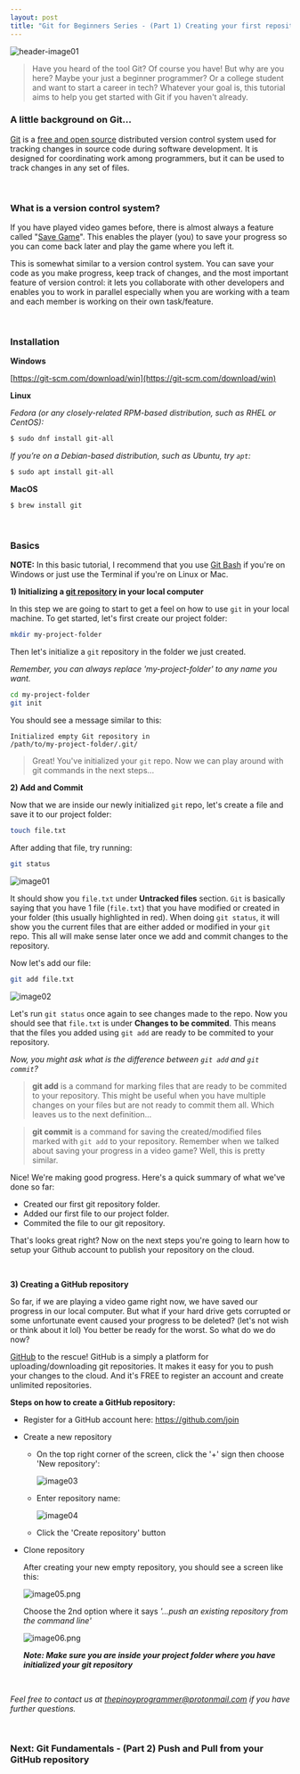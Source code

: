 ```yaml
---
layout: post
title: "Git for Beginners Series - (Part 1) Creating your first repository"
---
```


![header-image01](https://drive.google.com/file/d/1fQX0cWFgq_ZawsKGkdZqTIpOgRrEGCJj/view?usp=sharing)

> Have you heard of the tool Git?
> Of course you have!
> But why are you here?
> Maybe your just a beginner programmer?
> Or a college student and want to start a career in tech?
> Whatever your goal is, this tutorial aims to help you get started with Git if you haven't already.

### A little background on Git...

<a href="https://git-scm.com" target="_blank">Git</a> is a <a href="https://git-scm.com/about/free-and-open-source" target="_blank">free and open source</a> distributed version control system used for tracking changes in source code during software development. It is designed for coordinating work among programmers, but it can be used to track changes in any set of files.

<br />

### What is a version control system?

If you have played video games before, there is almost always a feature called "<a href="https://en.wikipedia.org/wiki/Saved_game" target="_blank">Save Game</a>". This enables the player (you) to save your progress so you can come back later and play the game where you left it. 

This is somewhat similar to a version control system. You can save your code as you make progress, keep track of changes, and the most important feature of version control: it lets you collaborate with other developers and enables you to work in parallel especially when you are working with a team and each member is working on their own task/feature.

<br />

### Installation

**Windows**

[https://git-scm.com/download/win](https://git-scm.com/download/win)

**Linux**

*Fedora (or any closely-related RPM-based distribution, such as RHEL or CentOS):*

```bash
$ sudo dnf install git-all
```

*If you’re on a Debian-based distribution, such as Ubuntu, try `apt`:*

```bash
$ sudo apt install git-all
```

**MacOS**

```bash
$ brew install git
```

<br />

### Basics

**NOTE:** In this basic tutorial, I recommend that you use <a href="https://stackoverflow.com/questions/17807485/what-is-the-exact-meaning-of-git-bash" target="_blank">Git Bash</a> if you're on Windows or just use the Terminal if you're on Linux or Mac.

<b>1) Initializing a <a href="https://www.quora.com/What-is-the-meaning-of-%E2%80%98Git-repository%E2%80%99" target="_blank">git repository</a> in your local computer</b>

In this step we are going to start to get a feel on how to use `git` in your local machine. To get started, let's first create our project folder:

```bash
mkdir my-project-folder
```

Then let's initialize a `git` repository in the folder we just created.

*Remember, you can always replace 'my-project-folder' to any name you want.*

```bash
cd my-project-folder
git init
```

You should see a message similar to this:

<code>Initialized empty Git repository in /path/to/my-project-folder/.git/</code>

> Great! You've initialized your `git` repo. Now we can play around with git commands in the next steps...

**2) Add and Commit**

Now that we are inside our newly initialized `git` repo, let's create a file and save it to our project folder:

```bash
touch file.txt
```

After adding that file, try running:

```bash
git status
```

![image01](/images/2020-5-24/image01.png)

It should show you `file.txt` under **Untracked files** section. `Git` is basically saying that you have 1 file (`file.txt`) that you have modified or created in your folder (this usually highlighted in red). When doing `git status`, it will show you the current files that are either added or modified in your `git` repo. This all will make sense later once we add and commit changes to the repository.

Now let's add our file:

```bash
git add file.txt
```

![image02](/images/2020-5-24/image02.png)

Let's run `git status` once again to see changes made to the repo. Now you should see that `file.txt` is under **Changes to be commited**. This means that the files you added using `git add` are ready to be commited to your repository.

*Now, you might ask what is the difference between `git add` and `git commit`?*

> **git add** is a command for marking files that are ready to be commited to your repository. This might be useful when you have multiple changes on your files but are not ready to commit them all. Which leaves us to the next definition...

> **git commit** is a command for saving the created/modified files marked with `git add` to your repository. Remember when we talked about saving your progress in a video game? Well, this is pretty similar. 

Nice! We're making good progress. Here's a quick summary of what we've done so far:

- Created our first git repository folder.
- Added our first file to our project folder.
- Commited the file to our git repository.

That's looks great right? Now on the next steps you're going to learn how to setup your Github account to publish your repository on the cloud.

<br />

**3) Creating a GitHub repository**

So far, if we are playing a video game right now, we have saved our progress in our local computer. But what if your hard drive gets corrupted or some unfortunate event caused your progress to be deleted? (let's not wish or think about it lol) You better be ready for the worst. So what do we do now?

<a href="https://github.com" target="_blank">GitHub</a> to the rescue! GitHub is a simply a platform for uploading/downloading git repositories. It makes it easy for you to push your changes to the cloud. And it's FREE to register an account and create unlimited repositories.

**Steps on how to create a GitHub repository:**

- Register for a GitHub account here: <a href="https://github.com/join" target="_blank">https://github.com/join</a>

- Create a new repository

  - On the top right corner of the screen, click the '+' sign then choose 'New repository':

    ![image03](/images/2020-5-24/image03.png)

  - Enter repository name:

    ![image04](/images/2020-5-24/image04.png)

  - Click the 'Create repository' button

- Clone repository

  After creating your new empty repository, you should see a screen like this:

  ![image05.png](/images/2020-5-24/image05.png)

  Choose the 2nd option where it says *'...push an existing repository from the command line'*

  ![image06.png](/images/2020-5-24/image06.png)

  ***Note: Make sure you are inside your project folder where you have initialized your git repository***

<br />

*Feel free to contact us at [thepinoyprogrammer@protonmail.com](mailto:thepinoyprogrammer@protonmail.com) if you have further questions.*

<br />

### Next: Git Fundamentals - (Part 2) Push and Pull from your GitHub repository
